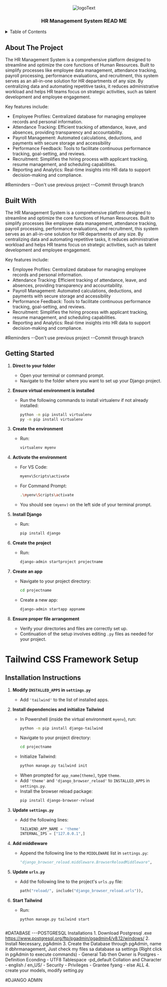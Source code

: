<!-- PROJECT LOGO -->
<div align="center">
    <img src="https://github.com/user-attachments/assets/c56ec18e-af4d-42a2-8def-772cbefbb604" alt="logoText">
    <h3>HR Management System READ ME</h3>
</div>
<details>
  <summary>Table of Contents</summary>
  <ol>
    <li>
      <a href="#about-the-project">About The Project</a>
      <ul>
        <li><a href="#built-with">Built With</a></li>
      </ul>
    </li>
    <li>
      <a href="#getting-started">Getting Started</a>
      <ul>
        <li><a href="#prerequisites">Prerequisites</a></li>
        <li><a href="#installation">Installation</a></li>
      </ul>
    </li>
    <li><a href="#usage">Usage</a></li>
    <li><a href="#roadmap">Roadmap</a></li>
    <li><a href="#contributing">Contributing</a></li>
    <li><a href="#license">License</a></li>
    <li><a href="#contact">Contact</a></li>
    <li><a href="#acknowledgments">Acknowledgments</a></li>
  </ol>
</details>

## About The Project

The HR Management System is a comprehensive platform designed to streamline and optimize the core functions of Human Resources. Built to simplify processes like employee data management, attendance tracking, payroll processing, performance evaluations, and recruitment, this system serves as an all-in-one solution for HR departments of any size. By centralizing data and automating repetitive tasks, it reduces administrative workload and helps HR teams focus on strategic activities, such as talent development and employee engagement.

Key features include:

- Employee Profiles: Centralized database for managing employee records and personal information.
- Attendance Tracking: Efficient tracking of attendance, leave, and absences, providing transparency and accountability.
- Payroll Management: Automated calculations, deductions, and payments with secure storage and accessibility
- Performance Feedback: Tools to facilitate continuous performance tracking, goal-setting, and reviews.
- Recruitment: Simplifies the hiring process with applicant tracking, resume management, and scheduling capabilities.
- Reporting and Analytics: Real-time insights into HR data to support decision-making and compliance.

#Reminders
--Don't use previous project
--Commit through branch


## Built With
The HR Management System is a comprehensive platform designed to streamline and optimize the core functions of Human Resources. Built to simplify processes like employee data management, attendance tracking, payroll processing, performance evaluations, and recruitment, this system serves as an all-in-one solution for HR departments of any size. By centralizing data and automating repetitive tasks, it reduces administrative workload and helps HR teams focus on strategic activities, such as talent development and employee engagement.

Key features include:

- Employee Profiles: Centralized database for managing employee records and personal information.
- Attendance Tracking: Efficient tracking of attendance, leave, and absences, providing transparency and accountability.
- Payroll Management: Automated calculations, deductions, and payments with secure storage and accessibility
- Performance Feedback: Tools to facilitate continuous performance tracking, goal-setting, and reviews.
- Recruitment: Simplifies the hiring process with applicant tracking, resume management, and scheduling capabilities.
- Reporting and Analytics: Real-time insights into HR data to support decision-making and compliance.

#Reminders
--Don't use previous project
--Commit through branch

## Getting Started

1. **Direct to your folder**
   - Open your terminal or command prompt.
   - Navigate to the folder where you want to set up your Django project.

2. **Ensure virtual environment is installed**
   - Run the following commands to install virtualenv if not already installed:
     ```bash
     python -m pip install virtualenv
     py -m pip install virtualenv
     ```

3. **Create the environment**
   - Run:
     ```bash
     virtualenv myenv
     ```

4. **Activate the environment**
   - For VS Code:
     ```bash
     myenv\Scripts\activate
     ```
   - For Command Prompt:
     ```bash
     .\myenv\Scripts\activate
     ```
   - You should see `(myenv)` on the left side of your terminal prompt.

5. **Install Django**
   - Run:
     ```bash
     pip install django
     ```

6. **Create the project**
   - Run:
     ```bash
     django-admin startproject projectname
     ```

7. **Create an app**
   - Navigate to your project directory:
     ```bash
     cd projectname
     ```
   - Create a new app:
     ```bash
     django-admin startapp appname
     ```

8. **Ensure proper file arrangement**
   - Verify your directories and files are correctly set up.
   - Continuation of the setup involves editing `.py` files as needed for your project.

# Tailwind CSS Framework Setup

## Installation Instructions

1. **Modify `INSTALLED_APPS` in `settings.py`**
   - Add `'tailwind'` to the list of installed apps.

2. **Install dependencies and initialize Tailwind**
   - In Powershell (inside the virtual environment `myenv`), run:
     ```bash
     python -m pip install django-tailwind
     ```
   - Navigate to your project directory:
     ```bash
     cd projectname
     ```
   - Initialize Tailwind:
     ```bash
     python manage.py tailwind init
     ```
   - When prompted for `app_name[theme]`, type `theme`.
   - Add `'theme'` and `'django_browser_reload'` to `INSTALLED_APPS` in `settings.py`.
   - Install the browser reload package:
     ```bash
     pip install django-browser-reload
     ```

3. **Update `settings.py`**
   - Add the following lines:
     ```python
     TAILWIND_APP_NAME = 'theme'
     INTERNAL_IPS = ["127.0.0.1",]
     ```

4. **Add middleware**
   - Append the following line to the `MIDDLEWARE` list in `settings.py`:
     ```python
     "django_browser_reload.middleware.BrowserReloadMiddleware",
     ```

5. **Update `urls.py`**
   - Add the following line to the project's `urls.py` file:
     ```python
     path("reload/", include("django_browser_reload.urls")),
     ```

6. **Start Tailwind**
   - Run:
     ```bash
     python manage.py tailwind start
     


#DATABASE
---POSTGRESQL
Installations 1. Download Postgresql .exe https://www.postgresql.org/ftp/pgadmin/pgadmin4/v8.12/windows/ 2. Install Necessary, pgAdmin 3. Create the Database through pgAdmin, name it dbhrmanagement, Just check my files sa database sa settings (Right click in pgAdmin to execute commands) - General Tab then Owner is Postgres - Definition
Econding - UTF8
Tablespace -pd_default
Collation and Character - english / en_US/ - Security - Privileges - Grantee fyang - else ALL 4. create your models, modify setting.py

#DJANGO ADMIN
